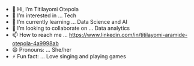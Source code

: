 - 👋 Hi, I’m Titilayomi Otepola
- 👀 I’m interested in ... Tech
- 🌱 I’m currently learning ... Data Science and AI
- 💞️ I’m looking to collaborate on ... Data analytics
- 📫 How to reach me ... https://www.linkedin.com/in/titilayomi-aramide-otepola-4a9998ab
- 😄 Pronouns: ... She/her
- ⚡ Fun fact: ... Love singing and playing games

<!---
Titilayomi Otepola/orhtee is a ✨ special ✨ repository because its `README.md` (this file) appears on your GitHub profile.
You can click the Preview link to take a look at your changes.
--->
